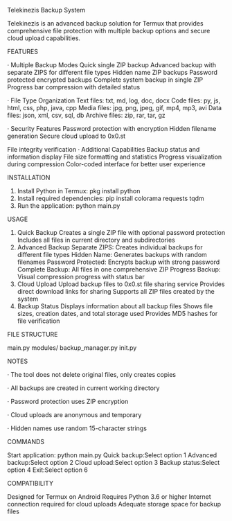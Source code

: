 Telekinezis Backup System

Telekinezis is an advanced backup solution for Termux that provides comprehensive file protection with multiple backup options and secure cloud upload capabilities.

FEATURES

· Multiple Backup Modes
  Quick single ZIP backup
  Advanced backup with separate ZIPS for different file types
  Hidden name ZIP backups
  Password protected encrypted backups
  Complete system backup in single ZIP
  Progress bar compression with detailed status

· File Type Organization
  Text files: txt, md, log, doc, docx
  Code files: py, js, html, css, php, java, cpp
  Media files: jpg, png, jpeg, gif, mp4, mp3, avi
  Data files: json, xml, csv, sql, db
  Archive files: zip, rar, tar, gz

· Security Features
  Password protection with encryption
  Hidden filename generation
  Secure cloud upload to 0x0.st

  File integrity verification
· Additional Capabilities
  Backup status and information display
  File size formatting and statistics
  Progress visualization during compression
  Color-coded interface for better user experience

INSTALLATION

1. Install Python in Termux:
   pkg install python
2. Install required dependencies:
   pip install colorama requests tqdm
3. Run the application:
   python main.py

USAGE

1. Quick Backup
   Creates a single ZIP file with optional password protection
   Includes all files in current directory and subdirectories
2. Advanced Backup
   Separate ZIPS: Creates individual backups for different file types
   Hidden Name: Generates backups with random filenames
   Password Protected: Encrypts backup with strong password
   Complete Backup: All files in one comprehensive ZIP
   Progress Backup: Visual compression progress with status bar
3. Cloud Upload
   Upload backup files to 0x0.st file sharing service
   Provides direct download links for sharing
   Supports all ZIP files created by the system
4. Backup Status
   Displays information about all backup files
   Shows file sizes, creation dates, and total storage used
   Provides MD5 hashes for file verification

FILE STRUCTURE

main.py
modules/
backup_manager.py
init.py

NOTES

· The tool does not delete original files, only creates copies

· All backups are created in current working directory

· Password protection uses ZIP encryption

· Cloud uploads are anonymous and temporary

· Hidden names use random 15-character strings

COMMANDS

Start application: python main.py
Quick backup:Select option 1
Advanced backup:Select option 2
Cloud upload:Select option 3
Backup status:Select option 4
Exit:Select option 6

COMPATIBILITY

Designed for Termux on Android
Requires Python 3.6 or higher
Internet connection required for cloud uploads
Adequate storage space for backup files
